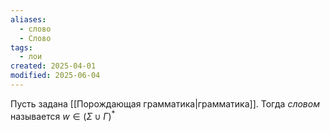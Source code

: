 ```yaml
---
aliases:
  - слово
  - Слово
tags:
  - лои
created: 2025-04-01
modified: 2025-06-04
---
```

Пусть задана [[Порождающая грамматика|грамматика]]. Тогда *словом* называется $w \in (\Sigma \cup \Gamma)^{*}$